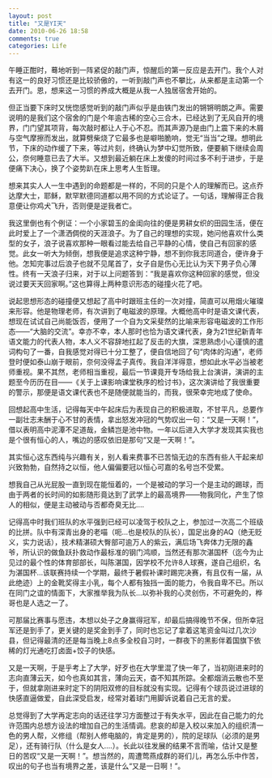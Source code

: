 ```yaml
---
layout: post
title: "又是YI天"
date: 2010-06-26 18:58
comments: true
categories: Life
---
```

午睡正酣时，蓦地听到一阵紧促的敲门声，惊醒后的第一反应是去开门。我个人对有这一的良好习惯还是比较骄傲的，一听到敲门声也不攀比，从来都是主动第一个去开门。恩，想来这一习惯的养成大概是从我一人独居宿舍开始的。

<!--more-->

但正当要下床时又恍惚感觉听到的敲门声似乎是由铁门发出的锵锵明朗之声。需要说明的是我们这个宿舍的门是个年逾古稀的空心三合木，已经达到了无风自开的境界，门门望其项背，每次敲时都让人于心不忍。而其声源乃是由门上震下来的木屑与空气摩擦而发出，就算劈柴烧了它最多也是噼啪脆响，觉无“当当”之理。想明此节，下床的动作缓了下来，等过片刻，终确认为梦中幻觉所致，便要躺下继续会周公，奈何睡意已去了大半。又想到最近躺在床上发傻的时间过多不利于进步，于是便痛下决心，换了个姿势趴在床上思考人生哲理。


想来其实人人一生中遇到的命题都是一样的，不同的只是个人的理解而已。这点乔达摩大士，耶稣，默罕默德同道都以用不同的方式论证了。一句话，理解得正合我意便让你鸡犬飞升，否则便是逆我者亡。


我这里倒也有个例证：一个小家碧玉的金闺向往的便是男耕女织的田园生活，便在此时爱上了一个潇洒倜傥的天涯浪子。为了自己的理想的实现，她问他喜欢什么类型的女子，浪子说喜欢那种一眼看过能去给自己平静的心情，使自己有回家的感觉。此女一听大为倾倒，想我便是追求这种宁静，想不到你我志同道合，便许身于他。怎知完事过后浪子也就不见尾首了，女子自是伤心无比认为天下男子负心薄性。终有一天浪子归来，对于以上问题答到：“我是喜欢你这种回家的感觉，但没说过要天天回家啊。”这也算得上两种意识形态的碰撞火花了吧。


说起思想形态的碰撞便又想起了高中时跟班主任的一次对撞，简直可以用烟火璀璨来形容。他是物理老师，有次讲到了电磁波的原理。大概他高中时是语文课代表，想现在试试自己尚能饭否，便用了一个自为文采斐然的比喻来形容电磁波的工作形态——“大脑的交流”。幸亦不幸，本人那时也恰为语文课代表，身为21世纪新青年语文能力的代表人物，本人义不容辞地扛起了反击的大旗，深思熟虑小心谨慎的遣词构句了一番，自我感觉对得已十分工整了，便自信地回了句“肉体的沟通”，老师登时便如泰山崩于眼前，奈何没得孟子真传。我自洋洋得意，想如此水平必当被老师重视。果不其然，老师相当重视，最后一节课竟开专场给我上台演讲，演讲的主题至今历历在目——《关于上课影响课堂秩序的检讨书》，这次演讲给了我很重要的警示，那便是语文课代表也不是随便就能当的，而我，很荣幸完地成了使命。


回想起高中生活，记得每天中午起床后为表现自己的积极进取，不甘平凡，总要作一副壮志未酬于心不甘的表情，拿出怒发冲冠的气势叹出一句：“又是一天啊！”，借以表明高中泥潭不足道哉，金鳞岂是池中物。一年以后进入大学才发现其实我也是个很有恒心的人，嘴边的感叹依旧是那句“又是一天啊！”。


其实恒心这东西纯与兴趣有关，别人看来费事不已苦恼无边的东西有些人干起来却兴致勃勃，自然持之以恒，他人偏偏要冠以恒心可嘉的名号岂不受累。


想我自己从光屁股一直到现在能恒着的，一个是被动的学习一个是主动的踢球，而由于两者的长时间的如影随形竟达到了武学上的最高境界——物我同化，产生了惊人的相似，便是主动被动与否都奇臭无比….


记得高中时我们班队的水平强到已经可以凌驾于校队之上，参加过一次高二个班级的比拼。队中有深青出身的老喵（呃…也是校队的队长），国足出身的AQ（绝无贬义，实力说话），技术精湛硕大臀部可逾万人的紫云，满后场飞奔体力无限的鑫爷，所认识的做鱼跃扑救动作最标准的钢门鸿顺，当然还有那次湛国杯（迄今为止见过的最个性的体育部部长，叫陈湛国，因学校不允许8人球赛，遂自己组织，名为湛国杯…该联赛持续一个学期，最终于暑假补课时踢完决赛，有且仅有一届，从此绝迹）上的金靴奖得主小乳，每个人都有独挡一面的能力，令我自卑不已。所以在同门之谊的情面下，大家推举我为队长…以弥补我的心灵创伤，不可避免的，桦哥也是人选之一了。


可那届比赛事与愿违，本想以处子之身赢得冠军，却最后搞得晚节不保，但所幸冠军还是到手了，更关键的是奖金到手了，同时也忘记了拿着这笔资金叫过几次沙县，但记得最清的还是每当晚上8点多全校自习时，一群夜下的黑影伴着国旗下依稀的灯光通吃打卤面+饺子的快感。


又是一天啊，于是乎考上了大学，好歹也在大学里混了快一年了，当初刚进来时的志向直薄云天，如今也真如其言，薄向云天，杳不知其所踪。全都烟消云散也不至于，但就拿刚进来时定下的阴阳双修的目标就没有实现。记得有个球员说过进球的快感直逼做爱，自此深受启发，经常对着球门用脚诉说着自己无言的爱。


总觉得到了大学再定志向的话还往学习方面整过于有失水平，因此在自己能力的允许范围内总想方设法的增加自己的生活情调。悲哀的却是入校以来加入的组织清一色的男人帮，义修组（帮别人修电脑的，肯定是男的），院的足球队（必须的是男足），还有骑行队（什么是女人….）。长此以往发展的结果不言而喻，估计又是整日的苦叹“又是一天啊！”。想当然的，周遭莺燕成群的哥们儿，再怎么乐中作苦，叹出的句子也当有境界之差，该是什么“又是一日啊！”。

